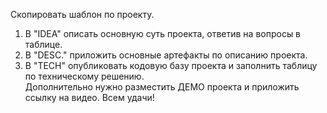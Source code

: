 Скопировать шаблон по проекту.  
1. В "IDEA" описать основную суть проекта, ответив на вопросы в таблице.  
2. В "DESC." приложить основные артефакты по описанию проекта.  
3. В "TECH" опубликовать кодовую базу проекта и заполнить таблицу по техническому решению.  
Дополнительно нужно разместить ДЕМО проекта и приложить ссылку на видео.
Всем удачи!
